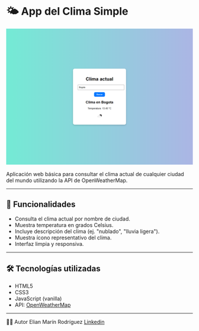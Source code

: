 # 🌤️ App del Clima Simple
![App del clima](/img/Imagen.png)

Aplicación web básica para consultar el clima actual de cualquier ciudad del mundo utilizando la API de OpenWeatherMap.

---

## 🚀 Funcionalidades

- Consulta el clima actual por nombre de ciudad.
- Muestra temperatura en grados Celsius.
- Incluye descripción del clima (ej. "nublado", "lluvia ligera").
- Muestra ícono representativo del clima.
- Interfaz limpia y responsiva.

---

## 🛠️ Tecnologías utilizadas

- HTML5
- CSS3
- JavaScript (vanilla)
- API: [OpenWeatherMap](https://openweathermap.org/api)

---

👨‍💻 Autor
Elian Marín Rodríguez
[Linkedin](https://www.linkedin.com/in/eliandevcol/)
